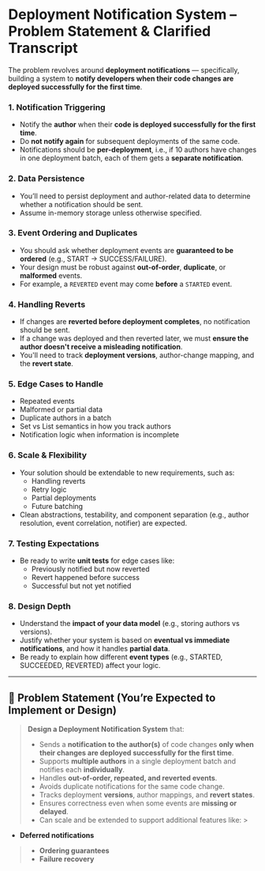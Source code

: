 # Deployment Notification System – Problem Statement & Clarified Transcript

The problem revolves around **deployment notifications** — specifically, building a system to **notify developers when
their code changes are deployed successfully for the first time**.

### 1. Notification Triggering

- Notify the **author** when their **code is deployed successfully for the first time**.
- Do **not notify again** for subsequent deployments of the same code.
- Notifications should be **per-deployment**, i.e., if 10 authors have changes in one deployment batch, each of them
  gets a **separate notification**.

### 2. Data Persistence

- You’ll need to persist deployment and author-related data to determine whether a notification should be sent.
- Assume in-memory storage unless otherwise specified.

### 3. Event Ordering and Duplicates

- You should ask whether deployment events are **guaranteed to be ordered** (e.g., START → SUCCESS/FAILURE).
- Your design must be robust against **out-of-order**, **duplicate**, or **malformed** events.
- For example, a `REVERTED` event may come **before** a `STARTED` event.

### 4. Handling Reverts

- If changes are **reverted before deployment completes**, no notification should be sent.
- If a change was deployed and then reverted later, we must **ensure the author doesn't receive a misleading
  notification**.
- You'll need to track **deployment versions**, author-change mapping, and the **revert state**.

### 5. Edge Cases to Handle

- Repeated events
- Malformed or partial data
- Duplicate authors in a batch
- Set vs List semantics in how you track authors
- Notification logic when information is incomplete

### 6. Scale & Flexibility

- Your solution should be extendable to new requirements, such as:
    - Handling reverts
    - Retry logic
    - Partial deployments
    - Future batching
- Clean abstractions, testability, and component separation (e.g., author resolution, event correlation, notifier) are
  expected.

### 7. Testing Expectations

- Be ready to write **unit tests** for edge cases like:
    - Previously notified but now reverted
    - Revert happened before success
    - Successful but not yet notified

### 8. Design Depth

- Understand the **impact of your data model** (e.g., storing authors vs versions).
- Justify whether your system is based on **eventual vs immediate notifications**, and how it handles **partial data**.
- Be ready to explain how different **event types** (e.g., STARTED, SUCCEEDED, REVERTED) affect your logic.

---

## 🧩 Problem Statement (You’re Expected to Implement or Design)

> **Design a Deployment Notification System** that:
>
> - Sends a **notification to the author(s)** of code changes **only when their changes are deployed successfully for
    the first time**.
> - Supports **multiple authors** in a single deployment batch and notifies each **individually**.
> - Handles **out-of-order, repeated, and reverted events**.
> - Avoids duplicate notifications for the same code change.
> - Tracks deployment **versions**, author mappings, and **revert states**.
> - Ensures correctness even when some events are **missing or delayed**.
> - Can scale and be extended to support additional features like:
    >
- **Deferred notifications**
>   - **Ordering guarantees**
>   - **Failure recovery**
